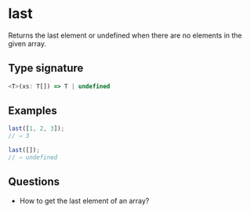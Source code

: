 # last

Returns the last element or undefined when there are no elements in the given array.

## Type signature

<!-- prettier-ignore-start -->
```typescript
<T>(xs: T[]) => T | undefined
```
<!-- prettier-ignore-end -->

## Examples

<!-- prettier-ignore-start -->
```javascript
last([1, 2, 3]);
// ⇒ 3
```

```javascript
last([]);
// ⇒ undefined
```
<!-- prettier-ignore-end -->

## Questions

- How to get the last element of an array?

